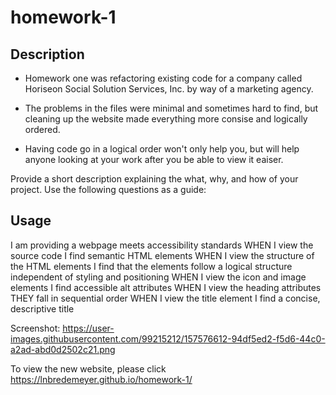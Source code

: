 # homework-1

## Description

- Homework one was refactoring existing code for a company called Horiseon Social Solution Services, Inc. by way of a marketing agency.

- The problems in the files were minimal and sometimes hard to find, but cleaning up the website made everything more consise and logically ordered.

- Having code go in a logical order won't only help you, but will help anyone looking at your work after you be able to view it eaiser.

Provide a short description explaining the what, why, and how of your project. Use the following questions as a guide:

## Usage

I am providing a webpage meets accessibility standards
WHEN I view the source code
I find semantic HTML elements
WHEN I view the structure of the HTML elements
I find that the elements follow a logical structure independent of styling and positioning
WHEN I view the icon and image elements
I find accessible alt attributes
WHEN I view the heading attributes
THEY fall in sequential order
WHEN I view the title element
I find a concise, descriptive title

Screenshot:
https://user-images.githubusercontent.com/99215212/157576612-94df5ed2-f5d6-44c0-a2ad-abd0d2502c21.png

To view the new website, please click https://lnbredemeyer.github.io/homework-1/
```

